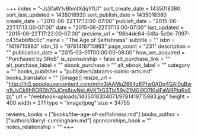 +++
index = "-JsSfaW1vBhmtXdqYfUf"
sort_create_date = 1435018380
sort_last_updated = 1435018920
sort_publish_date = 1435018380
create_date = "2015-06-22T17:13:00-07:00"
publish_date = "2015-06-22T17:13:00-07:00"
date = "2015-06-22T17:13:00-07:00"
last_updated = "2015-06-22T17:22:00-07:00"
preview_url = "98b4dc64-34fa-5c0e-7097-c435ebbfbc0c"
name = "The Age of Selfishness"
subtitle = ""
isbn = "1419715983"
isbn_13 = "9781419715983"
page_count = "231"
description = ""
publication_date = "2015-03-01T00:00:00-08:00"
how_we_acquired = "Purchased by SRoB"
is_sponsorship = false
alt_purchase_link = ""
alt_purchase_label = ""
ebook_purchase = ""
alt_ebook_label = ""
category = ""
books_publisher = "publishers/abrams-comic-arts.md"
books_translator = ""
[[image]]
resize_url = "http://lh3.googleusercontent.com/mfm3iAAMu2664zKPfw0ADq4GAi0uBwn1tJvCk9hRORDh7GJOm8uvNsLAVKTrG3TbI59y21MGi9D7I0xlFaWRPiqRx6zc"
url = "/webhook-uploads/1435018304071/9781419715983.jpg"
height = 400
width = 271
type = "image/jpeg"
size = 34755

reviews_books = ["books/the-age-of-selfishness.md"]
books_author = ["authors/darryl-cunningham.md"]
sponsorships_book = ""
notes_relationship = ""
+++
